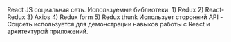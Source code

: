 React JS социальная сеть. Используемые библиотеки: 1) Redux 2) React-Redux 3) Axios 4) Redux form 5) Redux thunk Использует сторонний API - Соцсеть используется для демонстрации навыков работы с React и архитектурой приложений.